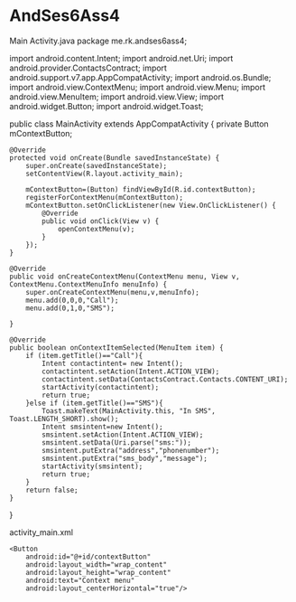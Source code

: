 # AndSes6Ass4

Main Activity.java
package me.rk.andses6ass4;

import android.content.Intent;
import android.net.Uri;
import android.provider.ContactsContract;
import android.support.v7.app.AppCompatActivity;
import android.os.Bundle;
import android.view.ContextMenu;
import android.view.Menu;
import android.view.MenuItem;
import android.view.View;
import android.widget.Button;
import android.widget.Toast;

public class MainActivity extends AppCompatActivity {
    private Button mContextButton;

    @Override
    protected void onCreate(Bundle savedInstanceState) {
        super.onCreate(savedInstanceState);
        setContentView(R.layout.activity_main);

        mContextButton=(Button) findViewById(R.id.contextButton);
        registerForContextMenu(mContextButton);
        mContextButton.setOnClickListener(new View.OnClickListener() {
            @Override
            public void onClick(View v) {
                openContextMenu(v);
            }
        });
    }

    @Override
    public void onCreateContextMenu(ContextMenu menu, View v, ContextMenu.ContextMenuInfo menuInfo) {
        super.onCreateContextMenu(menu,v,menuInfo);
        menu.add(0,0,0,"Call");
        menu.add(0,1,0,"SMS");

    }

    @Override
    public boolean onContextItemSelected(MenuItem item) {
        if (item.getTitle()=="Call"){
            Intent contactintent= new Intent();
            contactintent.setAction(Intent.ACTION_VIEW);
            contactintent.setData(ContactsContract.Contacts.CONTENT_URI);
            startActivity(contactintent);
            return true;
        }else if (item.getTitle()=="SMS"){
            Toast.makeText(MainActivity.this, "In SMS", Toast.LENGTH_SHORT).show();
            Intent smsintent=new Intent();
            smsintent.setAction(Intent.ACTION_VIEW);
            smsintent.setData(Uri.parse("sms:"));
            smsintent.putExtra("address","phonenumber");
            smsintent.putExtra("sms_body","message");
            startActivity(smsintent);
            return true;
        }
        return false;
    }
}

activity_main.xml
<?xml version="1.0" encoding="utf-8"?>
<RelativeLayout xmlns:android="http://schemas.android.com/apk/res/android"
    xmlns:tools="http://schemas.android.com/tools"
    android:layout_width="match_parent"
    android:layout_height="match_parent"
    android:paddingBottom="@dimen/activity_vertical_margin"
    android:paddingLeft="@dimen/activity_horizontal_margin"
    android:paddingRight="@dimen/activity_horizontal_margin"
    android:paddingTop="@dimen/activity_vertical_margin"
    tools:context="me.rk.andses6ass4.MainActivity">

    <Button
        android:id="@+id/contextButton"
        android:layout_width="wrap_content"
        android:layout_height="wrap_content"
        android:text="Context menu"
        android:layout_centerHorizontal="true"/>
</RelativeLayout>
